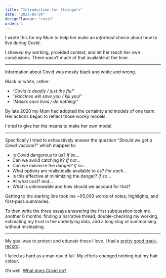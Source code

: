 ```yaml
---
title: "Introduction for Strangers"
date: "2023-05-09"
designFlavour: "covid"
order: 1
---
```


I wrote this for my Mum to help her make an _informed_ choice about how to live during Covid.

I showed my working, provided context, and let her reach her own conclusions. There wasn’t much of that available at the time.

---

Information about Covid was mostly black and white and wrong.

Black _or_ white, rather:

-   “_Covid is deadly / just the flu!_”
-   “_Vaccines will save you / kill you!_”
-   “_Masks save lives / do nothing!_”

By late 2020 my Mum had adopted the certainty and models of one team. Her actions began to reflect those wonky models.

I tried to give her the means to make her own model.

---

Specifically I tried to exhaustively answer the question “_Should we get a Covid vaccine?_” which mapped to:

-   Is Covid dangerous to us? _If so_…
-   Can we avoid catching it? _If not_…
-   Can we minimize the danger? _If so_…
-   What options are realistically available to us? _For each_…
-   Is this effective at minimizing the danger? _If so_…
-   At what cost? _and_…
-   What is unknowable and how should we account for that?

Getting to the starting line took me ~95,000 words of notes, highlights, and first-pass summaries.

To then write the three essays answering the first subquestion took me another 6 months: finding a narrative thread, double-checking my working, estimating my trust in the underlying data, and a long slog of summarising without misleading.

---

My goal was to protect and educate those I love. I had a [pretty good track-record](emailWarning).

I failed as hard as a man could fail. My efforts changed nothing but my hair colour.

Oh well. [What does Covid do?](symptoms)
